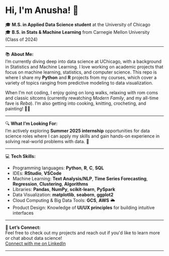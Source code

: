 # Hi, I'm Anusha! 👋

🎓 **M.S. in Applied Data Science student** at the University of Chicago  
🎓 **B.S. in Stats & Machine Learning** from Carnegie Mellon University (Class of 2024)

---

📚 **About Me:**  
I’m currently diving deep into data science at UChicago, with a background in Statistics and Machine Learning. I love working on academic projects that focus on machine learning, statistics, and computer science. This repo is where I share my **Python** and **R** projects from my courses, which cover a variety of topics ranging from predictive modeling to data visualization.

When I’m not coding, I enjoy going on long walks, relaxing with rom coms and classic sitcoms (currently rewatching *Modern Family*, and my all-time fave is *Reba*). I’m also getting into cooking, knitting, crocheting, and painting! 🎨🍝

---

🔍 **What I’m Looking For:**  
I’m actively exploring **Summer 2025 internship** opportunities for data science roles where I can apply my skills and gain hands-on experience in solving real-world problems with data. 🚀

---

💻 **Tech Skills:**  
- Programming languages: **Python**, **R**, **C**, **SQL**  
- IDEs: **RStudio**, **VSCode**  
- Machine Learning: **Text Analysis/NLP**, **Time Series Forecasting**, **Regression**, **Clustering**, **Algorithms**  
- Libraries: **Pandas**, **NumPy**, **scikit-learn**, **PySpark**  
- Data Visualization: **matplotlib**, **seaborn**, **ggplot2**  
- Cloud Computing & Big Data Tools: **GCS**, **AWS** 🌥️  
- Product Design: Knowledge of **UI/UX principles** for building intuitive interfaces

---

🌱 **Let’s Connect:**  
Feel free to check out my projects and reach out if you'd like to learn more or chat about data science!  
[Connect with me on LinkedIn](https://www.linkedin.com/in/anushabhat09)

---
